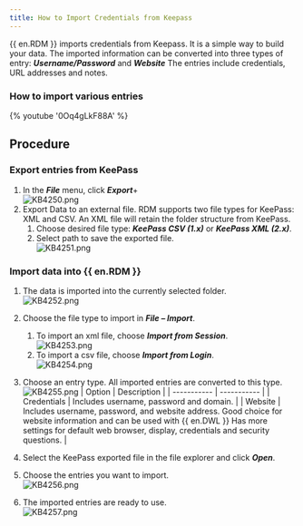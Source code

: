```yaml
---
title: How to Import Credentials from Keepass
---
```

{{ en.RDM }} imports credentials from Keepass. It is a simple way to build your data. The imported information can be converted into three types of entry: ***Username/Password*** and ***Website*** The entries include credentials, URL addresses and notes.

### How to import various entries
{% youtube '0Oq4gLkF88A' %}  

## Procedure

### Export entries from KeePass

1. In the ***File*** menu, click ***Export***+  
![KB4250.png](/img/en/kb/KB4250.png)
1. Export Data to an external file. RDM supports two file types for KeePass: XML and CSV. An XML file will retain the folder structure from KeePass.  
   1. Choose desired file type: ***KeePass CSV (1.x)*** or ***KeePass XML (2.x)***.
   1. Select path to save the exported file.  
      ![KB4251.png](/img/en/kb/KB4251.png)

### Import data into {{ en.RDM }}

1. The data is imported into the currently selected folder.  
![KB4252.png](/img/en/kb/KB4252.png)
1. Choose the file type to import in ***File – Import***.
   1. To import an xml file, choose ***Import from Session***.  
      ![KB4253.png](/img/en/kb/KB4253.png)
   1. To import a csv file, choose ***Import from Login***.  
      ![KB4254.png](/img/en/kb/KB4254.png)
1. Choose an entry type. All imported entries are converted to this type.  
   ![KB4255.png](/img/en/kb/KB4255.png)
   | Option      | Description |
   | ----------- | ----------- |
   | Credentials | Includes username, password and domain. |
   | Website     | Includes username, password, and website address. Good choice for website information and can be used with {{ en.DWL }} Has more settings for default web browser, display, credentials and security questions. |

1. Select the KeePass exported file in the file explorer and click ***Open***.
1. Choose the entries you want to import.  
![KB4256.png](/img/en/kb/KB4256.png)
1. The imported entries are ready to use.  
![KB4257.png](/img/en/kb/KB4257.png)
